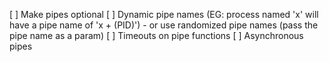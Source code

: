 [ ] Make pipes optional
[ ] Dynamic pipe names (EG: process named 'x' will have a pipe name of 'x + (PID)') - or use randomized pipe names (pass the pipe name as a param)
[ ] Timeouts on pipe functions
[ ] Asynchronous pipes